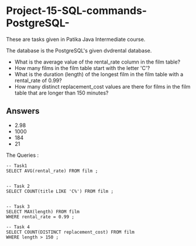 # Project-15-SQL-commands-PostgreSQL-
These are tasks given in Patika Java Intermediate course.

The database is the PostgreSQL's given dvdrental database.

* What is the average value of the rental_rate column in the film table?
* How many films in the film table start with the letter 'C'?
* What is the duration (length) of the longest film in the film table with a rental_rate of 0.99?
* How many distinct replacement_cost values are there for films in the film table that are longer than 150 minutes?

## Answers 
- 2.98
- 1000
- 184
- 21


The Queries :

``` 
-- Task1
SELECT AVG(rental_rate) FROM film ;


-- Task 2
SELECT COUNT(title LIKE 'C%') FROM film ;


-- Task 3
SELECT MAX(length) FROM film 
WHERE rental_rate = 0.99 ;

-- Task 4
SELECT COUNT(DISTINCT replacement_cost) FROM film 
WHERE length > 150 ;


```